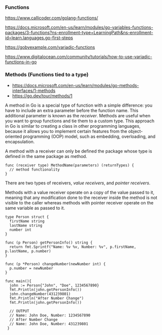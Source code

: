 ### Functions

https://www.callicoder.com/golang-functions/ 

https://docs.microsoft.com/en-us/learn/modules/go-variables-functions-packages/3-functions?ns-enrollment-type=LearningPath&ns-enrollment-id=learn.languages.go-first-steps

https://gobyexample.com/variadic-functions

https://www.digitalocean.com/community/tutorials/how-to-use-variadic-functions-in-go

### Methods (Functions tied to a type)

- https://docs.microsoft.com/en-us/learn/modules/go-methods-interfaces/1-methods
- https://go.dev/tour/methods/1

A method in Go is a special type of function with a simple difference: you have to include an extra parameter before the function name. This additional parameter is known as the *receiver*. Methods are useful when you want to group functions and tie them to a custom type. This approach in Go is similar to creating a class in other programming languages, because it allows you to implement certain features from the object-oriented programming (OOP) model, such as embedding, overloading, and encapsulation.

A method with a receiver can only be defined the package whose type is defined in the same package as method.

```
func (receiver type) MethodName(parameters) (returnTypes) {
  // method functionality
}
```

There are two types of receivers, *value receivers*, and *pointer receivers*.

Methods with a value receiver operate on a copy of the value passed to it, meaning that any modification done to the receiver inside the method is not visible to the caller whereas methods with pointer receiver operate on the same variable as passed to it. 

```golang
type Person struct {
  firstName string
  lastName string
  number int
}

func (p Person) getPersonInfo() string {
  return fmt.Sprintf("Name: %v %v, Number: %v", p.firstName, p.lastName, p.number)
}

func (p *Person) changeNumber(newNumber int) {
  p.number = newNumber
}

func main(){
  john := Person{"John", "Doe", 1234567890}
  fmt.Println(john.getPersonInfo())
  john.changeNumber(431239801)
  fmt.Println("After Number Change")
  fmt.Println(john.getPersonInfo())
  
  // OUTPUT
  // Name: John Doe, Number: 1234567890
  // After Number Change
  // Name: John Doe, Number: 431239801
 }
```


